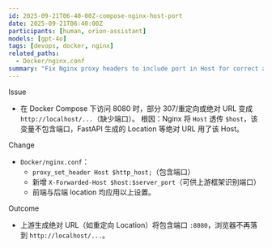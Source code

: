 ```yaml
---
id: 2025-09-21T06-40-00Z-compose-nginx-host-port
date: 2025-09-21T06:40:00Z
participants: [human, orion-assistant]
models: [gpt-4o]
tags: [devops, docker, nginx]
related_paths:
  - Docker/nginx.conf
summary: "Fix Nginx proxy headers to include port in Host for correct absolute URLs (avoid http://localhost without :8080)"
---
```


Issue

- 在 Docker Compose 下访问 8080 时，部分 307/重定向或绝对 URL 变成 `http://localhost/...`（缺少端口）。
  根因：Nginx 将 `Host` 透传 `$host`，该变量不包含端口，FastAPI 生成的 Location 等绝对 URL 用了该 Host。

Change

- `Docker/nginx.conf`：
  - `proxy_set_header Host $http_host;`（包含端口）
  - 新增 `X-Forwarded-Host $host:$server_port`（可供上游框架识别端口）
  - 前端与后端 location 均应用以上设置。

Outcome

- 上游生成绝对 URL（如重定向 Location）将包含端口 `:8080`，浏览器不再落到 `http://localhost/...`。

